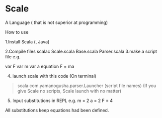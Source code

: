# Scale
A Language ( that is not superior at programming)

How to use

1.Install Scala (, Java)

2.Compile files
scalac Scale.scala Base.scala Parser.scala
3.make a script file
e.g.

var F
var m
var a
equation F = ma

4. launch scale with this code
(On terminal)
> scala com.yamanogusha.parser.Launcher (script file names)
(If you give Scale no scripts, Scale launch with no matter)

5. Input substitutions in REPL
e.g.
m = 2
a = 2
F = 4

All substitutions keep equations had been defined.

